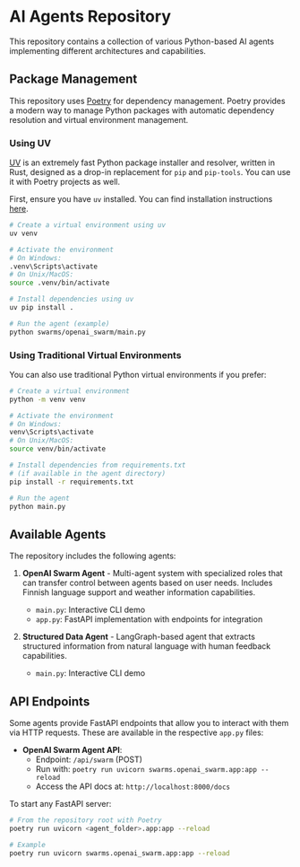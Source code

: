# AI Agents Repository

This repository contains a collection of various Python-based AI agents implementing different architectures and capabilities.

## Package Management

This repository uses [Poetry](https://python-poetry.org/) for dependency management. Poetry provides a modern way to manage Python packages with automatic dependency resolution and virtual environment management.

### Using UV

[UV](https://github.com/astral-sh/uv) is an extremely fast Python package installer and resolver, written in Rust, designed as a drop-in replacement for `pip` and `pip-tools`. You can use it with Poetry projects as well.

First, ensure you have `uv` installed. You can find installation instructions [here](https://github.com/astral-sh/uv#installation).

```bash
# Create a virtual environment using uv
uv venv

# Activate the environment
# On Windows:
.venv\Scripts\activate
# On Unix/MacOS:
source .venv/bin/activate

# Install dependencies using uv
uv pip install .

# Run the agent (example)
python swarms/openai_swarm/main.py
```

### Using Traditional Virtual Environments

You can also use traditional Python virtual environments if you prefer:

```bash
# Create a virtual environment
python -m venv venv

# Activate the environment
# On Windows:
venv\Scripts\activate
# On Unix/MacOS:
source venv/bin/activate

# Install dependencies from requirements.txt
# (if available in the agent directory)
pip install -r requirements.txt

# Run the agent
python main.py
````

## Available Agents

The repository includes the following agents:

1. **OpenAI Swarm Agent** - Multi-agent system with specialized roles that can transfer control between agents based on user needs. Includes Finnish language support and weather information capabilities.

   - `main.py`: Interactive CLI demo
   - `app.py`: FastAPI implementation with endpoints for integration

2. **Structured Data Agent** - LangGraph-based agent that extracts structured information from natural language with human feedback capabilities.
   - `main.py`: Interactive CLI demo

## API Endpoints

Some agents provide FastAPI endpoints that allow you to interact with them via HTTP requests. These are available in the respective `app.py` files:

- **OpenAI Swarm Agent API**:
  - Endpoint: `/api/swarm` (POST)
  - Run with: `poetry run uvicorn swarms.openai_swarm.app:app --reload`
  - Access the API docs at: `http://localhost:8000/docs`

To start any FastAPI server:

```bash
# From the repository root with Poetry
poetry run uvicorn <agent_folder>.app:app --reload

# Example
poetry run uvicorn swarms.openai_swarm.app:app --reload
```
